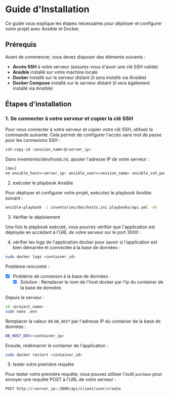 # Guide d'Installation

Ce guide vous explique les étapes nécessaires pour déployer et configurer votre projet avec Ansible et Docker.

## Prérequis

Avant de commencer, vous devez disposer des éléments suivants :

- **Accès SSH** à votre serveur (assurez-vous d'avoir une clé SSH valide)
- **Ansible** installé sur votre machine locale
- **Docker** installé sur le serveur distant (il sera installé via Ansible)
- **Docker Compose** installé sur le serveur distant (il sera également installé via Ansible)

## Étapes d'installation

### 1. Se connecter à votre serveur et copier la clé SSH

Pour vous connecter à votre serveur et copier votre clé SSH, utilisez la commande suivante. Cela permet de configurer l'accès sans mot de passe pour les connexions SSH :

```bash
ssh-copy-id <session_name>@<server_ip>
```

Dans inventories/dev/hosts.ini, ajouter l'adresse IP de votre serveur :

```bash
[dev]
vm ansible_host=<server_ip> ansible_user=<session_name> ansible_ssh_pass=<password>
```

2. exécuter le playbook Ansible

Pour déployer et configurer votre projet, exécutez le playbook Ansible suivant :

```bash
ansible-playbook -i inventories/dev/hosts.ini playbooks/api.yml -kK
```

3. Vérifier le déploiement

Une fois le playbook exécuté, vous pourrez vérifier que l'application est déployée en accédant à l'URL de votre serveur sur le port 3000 :

4. vérifier les logs de l'application docker pour savoir si l'application est bien démarrée et connectée à la base de données :

```bash
sudo docker logs <container_id>
```

Problème rencontré :

- [x] Problème de connexion à la base de données :
  - [x] Solution : Remplacer le nom de l'host docker par l'ip du container de la base de données

Depuis le serveur :

```bash
cd <project_name>
sudo nano .env
```

Remplacer la valeur de `DB_HOST` par l'adresse IP du container de la base de données :

```bash
DB_HOST_DEV=<container_ip>
```

Ensuite, redémarrer le container de l'application :

```bash
sudo docker restart <container_id>
```

5. tester votre première requête

Pour tester votre première requête, vous pouvez utiliser l'outil `postman` pour envoyer une requête POST à l'URL de votre serveur :

```bash
POST http://<server_ip>:3000/api/client/user/create
```
